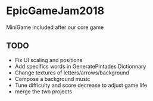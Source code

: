 # EpicGameJam2018
MiniGame included after our core game


## TODO
- Fix UI scaling and positions
- Add specifics words in GeneratePintades Dictionnary
- Change textures of letters/arrows/background
- Compose a background music
- Tune difficulty and score decrease to adjust game life
- merge the two projects
